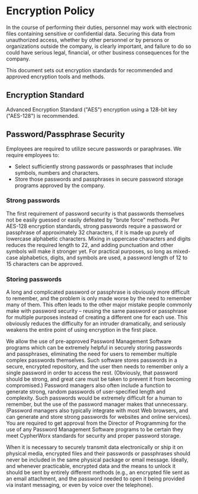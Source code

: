 # Encryption Policy

In the course of performing their duties, personnel may work with electronic files containing sensitive or confidential data. 
Securing this data from unauthorized access, whether by other personnel or by persons or organizations outside the company, 
is clearly important, and failure to do so could have serious legal, financial, or other business consequences for the company.

This document sets out encryption standards for recommended and approved encryption tools and methods.  

## Encryption Standard

Advanced Encryption Standard ("AES") encryption using a 128-bit key ("AES-128") is recommended.

## Password/Passphrase Security

Employees are required to utilize secure passwords or paraphrases. We require employees to:
- Select sufficiently strong passwords or passphrases that include symbols, numbers and characters.
- Store those passwords and passphrases in secure password storage programs approved by the company.

### Strong passwords
The first requirement of password security is that passwords themselves not be easily guessed or easily defeated by 
"brute force" methods. Per AES-128 encryption standards, strong passwords require a password or passphrase of approximately 
32 characters, if it is made up purely of lowercase alphabetic characters. Mixing in uppercase characters and digits 
reduces the required length to 22, and adding punctuation and other symbols will make it stronger yet. For practical purposes, 
so long as mixed-case alphabetics, digits, and symbols are used, a password length of 12 to 15 characters can be approved.

### Storing passwords	

A long and complicated password or passphrase is obviously more difficult to remember, and the problem is only made worse by 
the need to remember many of them. This often leads to the other major mistake people commonly make with password security – 
reusing the same password or passphrase for multiple purposes instead of creating a different one for each use. This obviously 
reduces the difficulty for an intruder dramatically, and seriously weakens the entire point of using encryption in the first 
place.

We allow the use of pre-approved Password Management Software programs which can be extremely helpful in securely storing 
passwords and passphrases, eliminating the need for users to remember multiple complex passwords themselves. Such software 
stores passwords in a secure, encrypted repository, and the user then needs to remember only a single password in order to 
access the rest. (Obviously, that password should be strong, and great care must be taken to prevent it from becoming compromised.) 
Password managers also often include a function to generate strong, random passwords of user-specified length and complexity. 
Such passwords would be extremely difficult for a human to remember, but the use of the password manager makes that unnecessary.
(Password managers also typically integrate with most Web browsers, and can generate and store strong passwords for websites 
and online services). You are required to get approval from the Director of Programming for the use of any Password Management 
Software programs to be certain they meet CypherWorx standards for security and proper password storage.

When it is necessary to securely transmit data electronically or ship it on physical media, encrypted files and their passwords 
or passphrases should never be included in the same physical package or email message. Ideally, and whenever practicable, 
encrypted data and the means to unlock it should be sent by entirely different methods (e.g., an encrypted file sent as an 
email attachment, and the password needed to open it being provided via instant messaging, or even by voice over the telephone).
